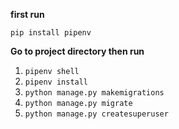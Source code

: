 **first run**

`pip install pipenv`

**Go to project directory then run** 

1. `pipenv shell`
2. `pipenv install`
3. `python manage.py makemigrations`
4. `python manage.py migrate`
5. `python manage.py createsuperuser`
